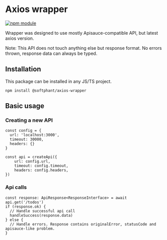 # Axios wrapper

[![npm module](https://badge.fury.io/js/@softphant%2Faxios-wrapper.svg)](https://www.npmjs.org/package/@softphant/axios-wrapper)

Wrapper was designed to use mostly Apisauce-compatible API, but latest axios version.

Note: This API does not touch anything else but response format. No errors thrown, response data can always be typed.

## Installation

This package can be installed in any JS/TS project.

```
npm install @softphant/axios-wrapper
```

## Basic usage

### Creating a new API

```
const config = {
  url: 'localhost:3000',
  timeout: 30000,
  headers: {}
}

const api = createApi({
    url: config.url,
    timeout: config.timeout,
    headers: config.headers,
})
```

### Api calls

```
const response: ApiResponse<ResponseInterface> = await api.get('/todos')
if (response.ok) {
  // Handle successful api call
  handleSuccess(response.data)
} else {
  // Handle errors. Response contains originalError, statusCode and apisauce-like problem.
}
```
